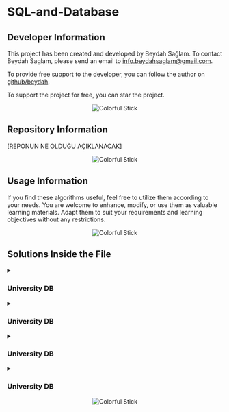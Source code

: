 # SQL-and-Database

## Developer Information

This project has been created and developed by Beydah Sağlam. To contact Beydah Saglam, please send an email to [info.beydahsaglam@gmail.com](mailto:info.beydahsaglam@gmail.com).

To provide free support to the developer, you can follow the author on <a href="https://github.com/beydah" target="blank">github/beydah</a>.

To support the project for free, you can star the project.

<div style="text-align:center;">
    <img src="https://i.imgur.com/waxVImv.png" alt="Colorful Stick">
</div>

## Repository Information
[REPONUN NE OLDUĞU AÇIKLANACAK]

<div style="text-align:center;">
    <img src="https://i.imgur.com/waxVImv.png" alt="Colorful Stick">
</div>

## Usage Information

If you find these algorithms useful, feel free to utilize them according to your needs. You are welcome to enhance, modify, or use them as valuable learning materials. Adapt them to suit your requirements and learning objectives without any restrictions.

<div style="text-align:center;">
    <img src="https://i.imgur.com/waxVImv.png" alt="Colorful Stick">
</div>

## Solutions Inside the File

<details>
  <summary><h3>University DB</h3></summary>
    <ol>
    <li>Customer TB</li>
    <li></li>
    <li></li>
    <li></li>
    <li>Other...</li>
  </ol>
  
  ## Download Information
  
  [v Click For Download To Cpp and Game v](https:/main.zip)

  <div>
    <a href="https://github.com/beydah/Cpp-and-Game/archive/refs/heads/main.zip">
        <img src="https://raw.githubusercontent.com/beydah/asset/main/button/download_focus.png" height="50">
    </a>
  </div>  
</details>

<details>
  <summary><h3>University DB</h3></summary>
    <ol>
    <li>Customer TB</li>
    <li></li>
    <li></li>
    <li></li>
    <li>Other...</li>
  </ol>
  
  ## Download Information
  
  [v Click For Download To Cpp and Game v](https:/main.zip)

  <div>
    <a href="https://github.com/beydah/Cpp-and-Game/archive/refs/heads/main.zip">
        <img src="https://raw.githubusercontent.com/beydah/asset/main/button/download_focus.png" height="50">
    </a>
  </div>
  
</details>

<details>
  <summary><h3>University DB</h3></summary>
    <ol>
    <li>Customer TB</li>
    <li></li>
    <li></li>
    <li></li>
    <li>Other...</li>
  </ol>

  ## Download Information
  
  [v Click For Download To Cpp and Game v](https:/main.zip)

  <div>
    <a href="https://github.com/beydah/Cpp-and-Game/archive/refs/heads/main.zip">
        <img src="https://raw.githubusercontent.com/beydah/asset/main/button/download_focus.png" height="50">
    </a>
  </div>
  
</details>

<details>
  <summary><h3>University DB</h3></summary>
    <ol>
    <li>Customer TB</li>
    <li></li>
    <li></li>
    <li></li>
    <li>Other...</li>
  </ol>

  ## Download Information
  
  [v Click For Download To Cpp and Game v](https:/main.zip)

  <div>
    <a href="https://github.com/beydah/Cpp-and-Game/archive/refs/heads/main.zip">
        <img src="https://raw.githubusercontent.com/beydah/asset/main/button/download_focus.png" height="50">
    </a>
  </div>  
</details>

<div style="text-align:center;">
    <img src="https://i.imgur.com/waxVImv.png" alt="Colorful Stick">
</div>

